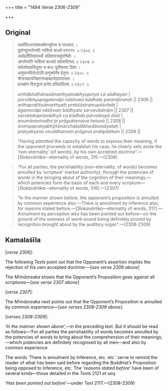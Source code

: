 +++
title = "1494 Verse 2306-2309"

+++
## Original 
>
> अर्थाभिधानसामर्थ्यमभ्युपेत्य च साधयन् ।  
> पूर्वाभ्युपगतेनापि नाशित्वं बाधते पररःनरः ॥ २३०६ ॥  
> अर्थप्रतीतिसामर्थ्यैः प्रतिशास्त्रमुपाश्रितैः ।  
> आगमेनापि नाशित्वं बाध्यते सर्ववादिनाम् ॥ २३०७ ॥  
> सर्वलोकप्रसिद्ध्या च बाधः पूर्वोक्तया दिशा ।  
> अनुमानविरोधोऽपि प्रागुक्तेनैव हेतुना ॥ २३०८ ॥  
> श्रोत्रजप्रत्यभिज्ञानाच्छब्दाभेदावसायतः ।  
> प्रत्यक्षेण विरुद्धत्वं प्रागेव प्रतिपादितम् ॥ २३०९ ॥ 
>
> *arthābhidhānasāmarthyamabhyupetya ca sādhayan* \|  
> *pūrvābhyupagatenāpi nāśitvaṃ bādhate pararaḥnaraḥ* \|\| 2306 \|\|  
> *arthapratītisāmarthyaiḥ pratiśāstramupāśritaiḥ* \|  
> *āgamenāpi nāśitvaṃ bādhyate sarvavādinām* \|\| 2307 \|\|  
> *sarvalokaprasiddhyā ca bādhaḥ pūrvoktayā diśā* \|  
> *anumānavirodho'pi prāguktenaiva hetunā* \|\| 2308 \|\|  
> *śrotrajapratyabhijñānācchabdābhedāvasāyataḥ* \|  
> *pratyakṣeṇa viruddhatvaṃ prāgeva pratipāditam* \|\| 2309 \|\| 
>
> “Having admitted the capacity of words to express their meaning, if the opponent proceeds to establish his case, he clearly sets aside the ‘non-eternality’ (of words), by his own accepted doctrine”.—[*Ślokavārtika*—eternality of words, 315.—(2306)

> “For all parties, the perishability (non-eternality, of words) becomes annulled by ‘scripture’ (verbal authority), through the potencies of words in the bringing about of the cognition of their meanings,—which potencies form the basis of each and every scripture—[*Ślokavārtika*—eternality of words, 316].—(2307)

> “In the manner shown before, the opponent’s proposition is annulled by common experience also.—There is annulment by inference also, for reasons stated before.—[*Ślokavārtika*—eternality of words, 317].—Annulment by perception also has been pointed out before—on the ground of the oneness of word-sound being definitely proved by recognition brought about by the auditory organ”.—(2308-2309)



## Kamalaśīla

[*verse 2306*]:

The following *Texts* point out that the Opponent’s assertion implies the rejection of his own accepted doctrine:—[*see verse 2306 above*]

The *Mīmāṃsaka* shows that the Opponent’s Proposition goes against all scriptures—[*see verse 2307 above*]

[*verse 2307*]:

The *Mīmāṃsaka* next points out that the Opponent’s Proposition is annulled by common experience—[*see verses 2308-2309 above*]

[*verses 2308-2309*]:

‘*In the manner shown above*’,—in the preceding text. But it should be read as follows—‘For all parties the perishability of words becomes annulled by the potencies of words to bring about the comprehension of their meanings,—which potencies are definitely recognised by all men—and also by common experience

The words ‘There is annulment by Inference, etc. etc.’ serve to remind the reader of what has been said before regarding the Buddhist’s Proposition being opposed to Inference, etc. The ‘*reasons stated before*’ have been of several kinds—those detailed in the *Texts* 2121 *et seq*.

‘*Has* *been pointed out before*’—under *Text* 2117.—(2308-2309)


